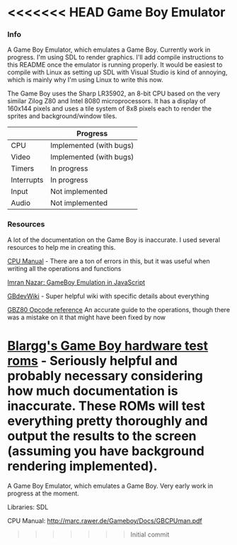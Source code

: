 <<<<<<< HEAD
Game Boy Emulator
==

### Info

A Game Boy Emulator, which emulates a Game Boy. Currently work in progress. I'm using SDL to render graphics. I'll add compile instructions to this README once the emulator is running properly. It would be easiest to compile with Linux as setting up SDL with Visual Studio is kind of annoying, which is mainly why I'm using Linux to write this now.

The Game Boy uses the Sharp LR35902, an 8-bit CPU based on the very similar Zilog Z80 and Intel 8080 microprocessors. It has a display of 160x144 pixels and uses a tile system of 8x8 pixels each to render the sprites and background/window tiles.

|  | Progress |
| ------------- | ------------- |
| CPU | Implemented (with bugs) |
| Video | Implemented (with bugs) |
| Timers | In progress |
| Interrupts | In progress |
| Input | Not implemented |
| Audio | Not implemented |

### Resources

A lot of the documentation on the Game Boy is inaccurate. I used several resources to help me in creating this.

[CPU Manual](http://marc.rawer.de/Gameboy/Docs/GBCPUman.pdf) - There are a ton of errors in this, but it was useful when writing all the operations and functions

[Imran Nazar: GameBoy Emulation in JavaScript](http://imrannazar.com/GameBoy-Emulation-in-JavaScript:-The-CPU) 

[GBdevWiki](http://gbdev.gg8.se/wiki/articles/Main_Page) - Super helpful wiki with specific details about everything

[GBZ80 Opcode reference](https://rednex.github.io/rgbds/gbz80.7.html) An accurate guide to the operations, though there was a mistake on it that might have been fixed by now

[Blargg's Game Boy hardware test roms](https://github.com/retrio/gb-test-roms) - Seriously helpful and probably necessary considering how much documentation is inaccurate. These ROMs will test everything pretty thoroughly and output the results to the screen (assuming you have background rendering implemented). 
=======
A Game Boy Emulator, which emulates a Game Boy. Very early work in progress at the moment.

Libraries: SDL

CPU Manual: http://marc.rawer.de/Gameboy/Docs/GBCPUman.pdf
>>>>>>> Initial commit

